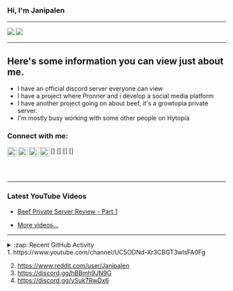 ### Hi, I'm Janipalen

---

<img src="https://github-readme-stats.vercel.app/api?username=janipalen&theme=dark&include_all_commits=true&show_icons=true"/>
<img src="https://github-readme-stats.vercel.app/api/top-langs/?username=janipalen&theme=dark&layout=compact"/>

---

## Here's some information you can view just about me.

- I have an official discord server everyone can view
- I have a project where Pronner and i develop a social media platform
- I have another project going on about beef, it's a growtopia private server.
- I'm mostly busy working with some other people on Hytopia

### Connect with me:

[<img align="left" alt="Janipalen | YouTube" width="22px" src="https://cdn.jsdelivr.net/npm/simple-icons@v3/icons/youtube.svg" />]
[<img align="left" alt="Janipalen | Hytopia" width="22px" src="https://cdn.jsdelivr.net/npm/simple-icons@v3/icons/discord.svg" />]
[<img align="left" alt="Janipalen | Reddit" width="22px" src="https://cdn.jsdelivr.net/npm/simple-icons@v3/icons/reddit.svg" />]
[<img align="left" alt="Janipalen | Beef" width="22px" src="https://cdn.jsdelivr.net/npm/simple-icons@v3/icons/discord.svg" />]

<br />
<br />

---

### Latest YouTube Videos

<!-- YOUTUBE:START -->
- [Beef Private Server Review - Part 1](https://youtu.be/9LA9bD61b_A)
<!-- YOUTUBE:END -->

- [More videos...](https://www.youtube.com/channel/UC5ODNd-Xr3CBGT3wlsFA0Fg)

---

<details>
  <summary>:zap: Recent GitHub Activity</summary>
  
<!--START_SECTION:activity-->
1. Created Project [Janipalen/GTAS-Source](https://github.com/Janipalen/GTAS-Source)
2. Created Project [Janipalen/Enigma-Website](https://github.com/Janipalen/Enigma-Website)
3. Updated Project [Janipalen/GTAS-Source](https://github.com/Janipalen/GTAS-Source)
4. Updated Links on [Janipalen/GTAS-Source](https://github.com/Janipalen/GTAS-Source)
5. Updated Descriprions on [Janipalen/Enigma-Website](https://github.com/Janipalen/Enigma-Website)
<!--END_SECTION:activity-->

</details>

</details>
1. https://www.youtube.com/channel/UC5ODNd-Xr3CBGT3wlsFA0Fg

2. https://www.reddit.com/user/Janipalen
3. https://discord.gg/hBBmh9JN9G
4. https://discord.gg/ySuk7RwDx6
